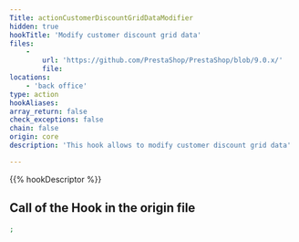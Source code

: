 ```yaml
---
Title: actionCustomerDiscountGridDataModifier
hidden: true
hookTitle: 'Modify customer discount grid data'
files:
    -
        url: 'https://github.com/PrestaShop/PrestaShop/blob/9.0.x/'
        file: 
locations:
    - 'back office'
type: action
hookAliases: 
array_return: false
check_exceptions: false
chain: false
origin: core
description: 'This hook allows to modify customer discount grid data'

---
```


{{% hookDescriptor %}}

## Call of the Hook in the origin file

```php
;
```

